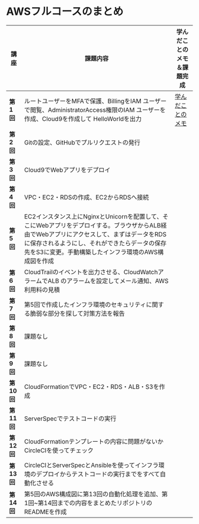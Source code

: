 # AWSフルコースのまとめ

|講座|課題内容|学んだことのメモ＆課題完成|
|---|---|---|
|**第1回**|ルートユーザーをMFAで保護、BillingをIAM ユーザーで閲覧、AdministratorAccess権限のIAM ユーザーを作成、Cloud9を作成して HelloWorldを出力|[学んだことのメモ](.kadai/Raise_kadai_1)|
|**第2回**|Gitの設定、GitHubでプルリクエストの発行||
|**第3回**|Cloud9でWebアプリをデプロイ||
|**第4回**|VPC・EC2・RDSの作成、EC2からRDSへ接続||
|**第5回**|EC2インスタンス上にNginxとUnicornを配置して、そこにWebアプリをデプロイする。ブラウザからALB経由でWebアプリにアクセスして、まずはデータをRDSに保存されるようにし、それができたらデータの保存先をS3に変更。手動構築したインフラ環境のAWS構成図を作成||
|**第6回**|CloudTrailのイベントを出力させる、CloudWatchアラームでALB のアラームを設定してメール通知、AWS利用料の見積||
|**第7回**|第5回で作成したインフラ環境のセキュリティに関する脆弱な部分を探して対策方法を報告||
|**第8回**|課題なし||
|**第9回**|課題なし||
|**第10回**|CloudFormationでVPC・EC2・RDS・ALB・S3を作成||
|**第11回**|ServerSpecでテストコードの実行||
|**第12回**|CloudFormationテンプレートの内容に問題がないかCircleCIを使ってチェック||
|**第13回**|CircleCIとServerSpecとAnsibleを使ってインフラ環境のデプロイからテストコードの実行までをすべて自動化させる ||
|**第14回**|第5回のAWS構成図に第13回の自動化処理を追加、第1回~第14回までの内容をまとめたリポジトリのREADMEを作成||
